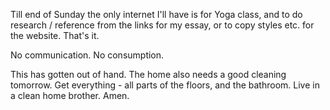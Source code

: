 Till end of Sunday the only internet I'll have is for Yoga class, and to do research / reference from the links for my essay, or to copy styles etc. for the website. That's it.

No communication.
No consumption.

This has gotten out of hand. The home also needs a good cleaning tomorrow. Get everything - all parts of the floors, and the bathroom. Live in a clean home brother. Amen.